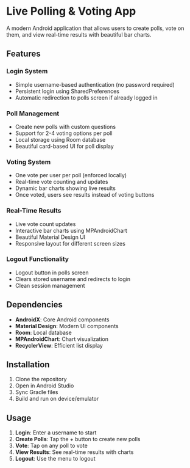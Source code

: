 # Live Polling & Voting App

A modern Android application that allows users to create polls, vote on them, and view real-time results with beautiful bar charts.

## Features

### Login System
- Simple username-based authentication (no password required)
- Persistent login using SharedPreferences
- Automatic redirection to polls screen if already logged in

### Poll Management
- Create new polls with custom questions
- Support for 2-4 voting options per poll
- Local storage using Room database
- Beautiful card-based UI for poll display

### Voting System
- One vote per user per poll (enforced locally)
- Real-time vote counting and updates
- Dynamic bar charts showing live results
- Once voted, users see results instead of voting buttons

### Real-Time Results
- Live vote count updates
- Interactive bar charts using MPAndroidChart
- Beautiful Material Design UI
- Responsive layout for different screen sizes

### Logout Functionality
- Logout button in polls screen
- Clears stored username and redirects to login
- Clean session management

## Dependencies

- **AndroidX**: Core Android components
- **Material Design**: Modern UI components
- **Room**: Local database
- **MPAndroidChart**: Chart visualization
- **RecyclerView**: Efficient list display

## Installation

1. Clone the repository
2. Open in Android Studio
3. Sync Gradle files
4. Build and run on device/emulator

## Usage

1. **Login**: Enter a username to start
2. **Create Polls**: Tap the + button to create new polls
3. **Vote**: Tap on any poll to vote
4. **View Results**: See real-time results with charts
5. **Logout**: Use the menu to logout
